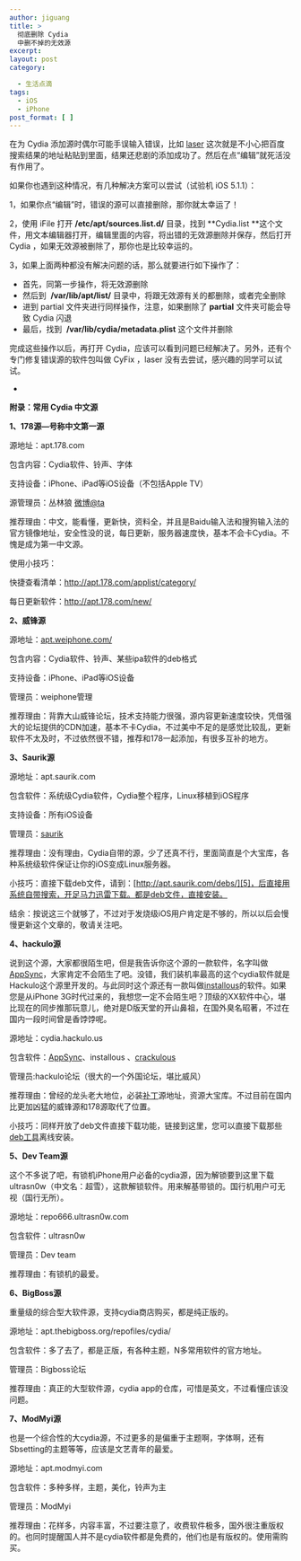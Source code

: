 ```yaml
---
author: jiguang
title: >
  彻底删除 Cydia
  中删不掉的无效源
excerpt:
layout: post
category:

  - 生活点滴
tags:
  - iOS
  - iPhone
post_format: [ ]
---
```

在为 Cydia 添加源时偶尔可能手误输入错误，比如 [laser][1] 这次就是不小心把百度搜索结果的地址粘贴到里面，结果还悲剧的添加成功了。然后在点“编辑”就死活没有作用了。

如果你也遇到这种情况，有几种解决方案可以尝试（试验机 iOS 5.1.1）：

1，如果你点“编辑”时，错误的源可以直接删除，那你就太幸运了！

2，使用 iFile 打开 **/etc/apt/sources.list.d/** 目录，找到 **Cydia.list **这个文件，用文本编辑器打开，编辑里面的内容，将出错的无效源删除并保存，然后打开 Cydia ，如果无效源被删除了，那你也是比较幸运的。

3，如果上面两种都没有解决问题的话，那么就要进行如下操作了：

*   首先，同第一步操作，将无效源删除
*   然后到  **/var/lib/apt/list/** 目录中，将跟无效源有关的都删除，或者完全删除
*   进到 partial 文件夹进行同样操作，注意，如果删除了 **partial** 文件夹可能会导致 Cydia 闪退
*   最后，找到  **/var/lib/cydia/metadata.plist** 这个文件并删除

完成这些操作以后，再打开 Cydia，应该可以看到问题已经解决了。另外，还有个专门修复错误源的软件包叫做 CyFix ，laser 没有去尝试，感兴趣的同学可以试试。

-

**附录：常用 Cydia 中文源**

**1、178源—号称中文第一源**

源地址：apt.178.com

包含内容：Cydia软件、铃声、字体

支持设备：iPhone、iPad等iOS设备（不包括Apple TV）

源管理员：丛林狼 [微博@ta][2]

推荐理由：中文，能看懂，更新快，资料全，并且是Baidu输入法和搜狗输入法的官方镜像地址，安全性没的说，每日更新，服务器速度快，基本不会卡Cydia。不愧是成为第一中文源。

使用小技巧：

快捷查看清单：<http://apt.178.com/applist/category/>

每日更新软件：<http://apt.178.com/new/>

**2、威锋源**

源地址：[apt.weiphone.com/][3]

包含内容：Cydia软件、铃声、某些ipa软件的deb格式

支持设备：iPhone、iPad等iOS设备

管理员：weiphone管理

推荐理由：背靠大山威锋论坛，技术支持能力很强，源内容更新速度较快，凭借强大的论坛提供的CDN加速，基本不卡Cydia，不过美中不足的是感觉比较乱，更新软件不太及时，不过依然很不错，推荐和178一起添加，有很多互补的地方。

**3、Saurik源**

源地址：apt.saurik.com

包含软件：系统级Cydia软件，Cydia整个程序，Linux移植到iOS程序

支持设备：所有iOS设备

管理员：[saurik][4]

推荐理由：没有理由，Cydia自带的源，少了还真不行，里面简直是个大宝库，各种系统级软件保证让你的iOS变成Linux服务器。

小技巧：直接下载deb文件，请到：[http://apt.saurik.com/debs/][5]，后直接用系统自带搜索，开足马力迅雷下载。都是deb文件，直接安装。

结余：按说这三个就够了，不过对于发烧级iOS用户肯定是不够的，所以以后会慢慢更新这个文章的，敬请关注吧。

**4、hackulo源**

说到这个源，大家都很陌生吧，但是我告诉你这个源的一款软件，名字叫做[AppSync][6]，大家肯定不会陌生了吧。没错，我们装机率最高的这个cydia软件就是Hackulo这个源里开发的。与此同时这个源还有一款叫做[installous][7]的软件。如果您是从iPhone 3G时代过来的，我想您一定不会陌生吧？顶级的XX软件中心，堪比现在的同步推那玩意儿，绝对是D版天堂的开山鼻祖，在国外臭名昭著，不过在国内一段时间曾是香饽饽呢。

源地址：cydia.hackulo.us

包含软件：[AppSync][8]、installous 、[crackulous][9]

管理员:hackulo论坛（很大的一个外国论坛，堪比威风）

推荐理由：曾经的龙头老大地位，必装[补丁][10]源地址，资源大宝库。不过目前在国内比更加凶猛的威锋源和178源取代了位置。

小技巧：同样开放了deb文件直接下载功能，链接到这里，您可以直接下载那些[deb工具][11]离线安装。

**5、Dev Team源**

这个不多说了吧，有锁机iPhone用户必备的cydia源，因为解锁要到这里下载ultrasn0w（中文名：超雪），这款解锁软件。用来解基带锁的。国行机用户可无视（国行无所）。

源地址：repo666.ultrasn0w.com

包含软件：ultrasn0w

管理员：Dev team

推荐理由：有锁机的最爱。

**6、BigBoss源**

重量级的综合型大软件源，支持cydia商店购买，都是纯正版的。

源地址：apt.thebigboss.org/repofiles/cydia/

包含软件：多了去了，都是正版，有各种主题，N多常用软件的官方地址。

管理员：Bigboss论坛

推荐理由：真正的大型软件源，cydia app的仓库，可惜是英文，不过看懂应该没问题。

**7、ModMyi源**

也是一个综合性的大cydia源，不过更多的是偏重于主题啊，字体啊，还有Sbsetting的主题等等，应该是文艺青年的最爱。

源地址：apt.modmyi.com

包含软件：多种多样，主题，美化，铃声为主

管理员：ModMyi

推荐理由：花样多，内容丰富，不过要注意了，收费软件极多，国外很注重版权的。也同时提醒国人并不是cydia软件都是免费的，他们也是有版权的。使用需购买。

 [1]: http://jiguang.github.com "姬光"
 [2]: http://weibo.com/178apt?s=6cm7D0
 [3]: http://apt.weiphone.com/ "http://apt.weiphone.com/"
 [4]: http://www.saurik.com/
 [5]: http://apt.saurik.com/debs/ "http://apt.saurik.com/debs/"
 [6]: http://www.52cydia.com/cydia-course/www.52cydia.com/debs/55.html
 [7]: http://cydia.hackulo.us/installous-4.3.deb
 [8]: http://www.52cydia.com/debs/145.html "AppSync 5+"
 [9]: http://cydia.hackulo.us/crackulous-1.0.0.5.deb
 [10]: http://www.52cydia.com/tag/patch/ "更多有关补丁的Cydia插件"
 [11]: http://cydia.hackulo.us/
